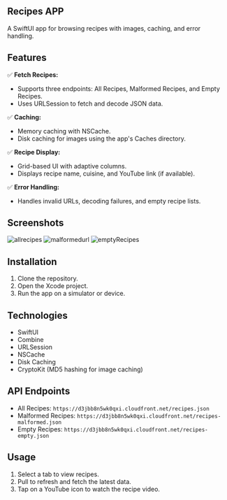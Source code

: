 ## Recipes APP 

A SwiftUI app for browsing recipes with images, caching, and error handling.

## Features

✅ **Fetch Recipes:**
- Supports three endpoints: All Recipes, Malformed Recipes, and Empty Recipes.
- Uses URLSession to fetch and decode JSON data.

✅ **Caching:**
- Memory caching with NSCache.
- Disk caching for images using the app's Caches directory.

✅ **Recipe Display:**
- Grid-based UI with adaptive columns.
- Displays recipe name, cuisine, and YouTube link (if available).

✅ **Error Handling:**
- Handles invalid URLs, decoding failures, and empty recipe lists.

## Screenshots
![allrecipes](https://github.com/user-attachments/assets/156359a2-7de9-4ed5-9be0-950fdb9c06ab)
![malformedurl](https://github.com/user-attachments/assets/1d284c0a-ee3d-4ad6-a4b0-351e8c376c69)
![emptyRecipes](https://github.com/user-attachments/assets/7268c92d-dd46-484a-8321-29da51f5989d)

## Installation

1. Clone the repository.
2. Open the Xcode project.
3. Run the app on a simulator or device.

## Technologies

- SwiftUI
- Combine
- URLSession
- NSCache
- Disk Caching
- CryptoKit (MD5 hashing for image caching)

## API Endpoints

- All Recipes: `https://d3jbb8n5wk0qxi.cloudfront.net/recipes.json`
- Malformed Recipes: `https://d3jbb8n5wk0qxi.cloudfront.net/recipes-malformed.json`
- Empty Recipes: `https://d3jbb8n5wk0qxi.cloudfront.net/recipes-empty.json`

## Usage

1. Select a tab to view recipes.
2. Pull to refresh and fetch the latest data.
3. Tap on a YouTube icon to watch the recipe video.
